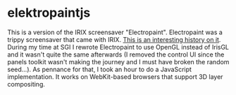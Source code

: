 elektropaintjs
==============

This is a version of the IRIX screensaver "Electropaint". Electropaint was a trippy screensaver that came with IRIX. [This is an interesting history on it](http://darkside.cometway.com/content.agent?page_name=Article&name=001). During my time at SGI I rewrote Electropaint to use OpenGL instead of IrisGL and it wasn't quite the same afterwards (I removed the control UI since the panels toolkit wasn't making the journey and I must have broken the random seed...). As pennance for that, I took an hour to do a JavaScript implementation. It works on WebKit-based browsers that support 3D layer compositing.

